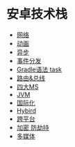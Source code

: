 # 安卓技术栈
* [网络]()
* [动画]()
* [异步]()
* [事件分发]()
* [Gradle语法 task]()
* [路由&总线]()
* [四大MS]()
* [JVM]()
* [国际化]()
* [Hybird]()
* [跨平台]()
* [加密 防劫持]()
* [多媒体]()